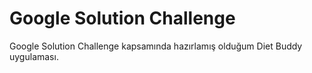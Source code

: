# Google Solution Challenge
Google Solution Challenge kapsamında hazırlamış olduğum Diet Buddy uygulaması.
